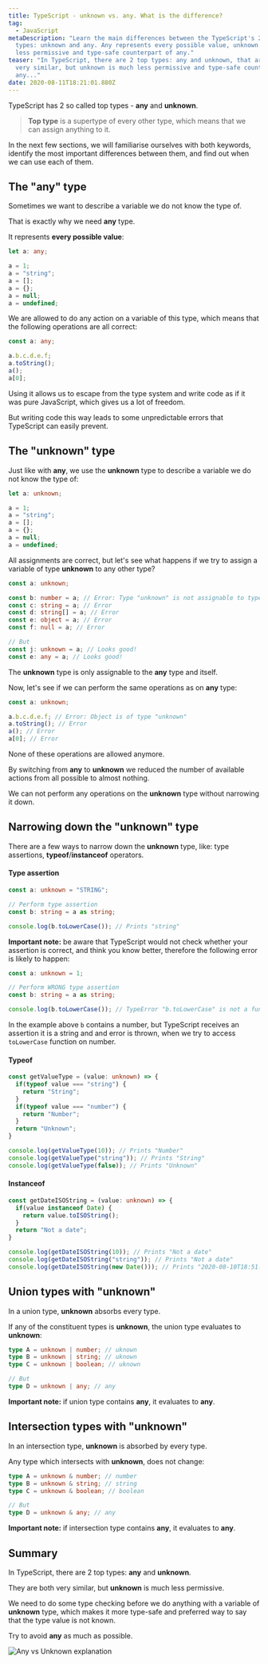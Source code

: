 ```yaml
---
title: TypeScript - unknown vs. any. What is the difference?
tag:
  - JavaScript
metaDescription: "Learn the main differences between the TypeScript's 2 top
  types: unknown and any. Any represents every possible value, unknown is much
  less permissive and type-safe counterpart of any."
teaser: "In TypeScript, there are 2 top types: any and unknown, that are both
  very similar, but unknown is much less permissive and type-safe counterpart of
  any..."
date: 2020-08-11T18:21:01.880Z
---
```

TypeScript has 2 so called top types - **any** and **unknown**.

> **Top type** is a supertype of every other type, which means that we can assign anything to it.

In the next few sections, we will familiarise ourselves with both keywords, identify the most important differences between them, and find out when we can use each of them.

## The "any" type

Sometimes we want to describe a variable we do not know the type of. 

That is exactly why we need **any** type. 

It represents **every possible value**:

```typescript
let a: any;

a = 1;
a = "string";
a = [];
a = {};
a = null;
a = undefined;
```

We are allowed to do any action on a variable of this type, which means that the following operations are all correct:

```typescript
const a: any;

a.b.c.d.e.f;
a.toString();
a();
a[0];
```

Using it allows us to escape from the type system and write code as if it was pure JavaScript, which gives us a lot of freedom.

But writing code this way leads to some unpredictable errors that TypeScript can easily prevent.

## The "unknown" type

Just like with **any**, we use the **unknown** type to describe a variable we do not know the type of:

```typescript
let a: unknown;

a = 1;
a = "string";
a = [];
a = {};
a = null;
a = undefined;
```

All assignments are correct, but let's see what happens if we try to assign a variable of type **unknown** to any other type?

```typescript
const a: unknown;

const b: number = a; // Error: Type "unknown" is not assignable to type "number".
const c: string = a; // Error
const d: string[] = a; // Error
const e: object = a; // Error
const f: null = a; // Error

// But
const j: unknown = a; // Looks good!
const e: any = a; // Looks good!
```

The **unknown** type is only assignable to the **any** type and itself.

Now, let's see if we can perform the same operations as on **any** type:

```typescript
const a: unknown;

a.b.c.d.e.f; // Error: Object is of type "unknown"
a.toString(); // Error
a(); // Error
a[0]; // Error
```

None of these operations are allowed anymore. 

By switching from **any** to **unknown** we reduced the number of available actions from all possible to almost nothing.

We can not perform any operations on the **unknown** type without narrowing it down.

## Narrowing down the "unknown" type

There are a few ways to narrow down the **unknown** type, like: type assertions, **typeof**/**instanceof** operators.

#### Type assertion

```typescript
const a: unknown = "STRING";

// Perform type assertion
const b: string = a as string;

console.log(b.toLowerCase()); // Prints "string"
```

**Important note:** be aware that TypeScript would not check whether your assertion is correct, and think you know better, therefore the following error is likely to happen:

```typescript
const a: unknown = 1;

// Perform WRONG type assertion
const b: string = a as string;

console.log(b.toLowerCase()); // TypeError "b.toLowerCase" is not a function
```

In the example above `b` contains a number, but TypeScript receives an assertion it is a string and and error is thrown, when we try to access `toLowerCase` function on number.

#### Typeof

```typescript
const getValueType = (value: unknown) => {
  if(typeof value === "string") {
    return "String";
  }
  if(typeof value === "number") {
    return "Number";
  }
  return "Unknown";
}

console.log(getValueType(10)); // Prints "Number"
console.log(getValueType("string")); // Prints "String"
console.log(getValueType(false)); // Prints "Unknown"
```

#### Instanceof

```typescript
const getDateISOString = (value: unknown) => {
  if(value instanceof Date) {
    return value.toISOString();
  }
  return "Not a date";
}

console.log(getDateISOString(10)); // Prints "Not a date"
console.log(getDateISOString("string")); // Prints "Not a date"
console.log(getDateISOString(new Date())); // Prints "2020-08-10T18:51:51.673Z"
```

## Union types with "unknown"

In a union type, **unknown** absorbs every type. 

If any of the constituent types is **unknown**, the union type evaluates to **unknown**:

```typescript
type A = unknown | number; // uknown
type B = unknown | string; // uknown
type C = unknown | boolean; // uknown

// But
type D = unknown | any; // any
```

**Important note:** if union type contains **any**, it evaluates to **any**.

## Intersection types with "unknown"

In an intersection type, **unknown** is absorbed by every type. 

Any type which intersects with **unknown**, does not change:

```typescript
type A = unknown & number; // number
type B = unknown & string; // string
type C = unknown & boolean; // boolean

// But
type D = unknown & any; // any
```

**Important note:** if intersection type contains **any**, it evaluates to **any**.

## Summary

In TypeScript, there are 2 top types: **any** and **unknown**.

They are both very similar, but **unknown** is much less permissive.

We need to do some type checking before we do anything with a variable of **unknown** type, which makes it more type-safe and preferred way to say that the type value is not known. 

Try to avoid **any** as much as possible.

![Any vs Unknown explanation](/img/screenshot-2020-08-10-at-21.07.00.png "Any vs Unknown explanation")